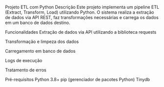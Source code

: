 Projeto ETL com Python
Descrição
Este projeto implementa um pipeline ETL (Extract, Transform, Load) utilizando Python. O sistema realiza a extração de dados via API REST, faz transformações necessárias e carrega os dados em um banco de dados destino.

Funcionalidades
Extração de dados via API utilizando a biblioteca requests

Transformação e limpeza dos dados

Carregamento em banco de dados

Logs de execução

Tratamento de erros

Pré-requisitos
Python 3.8+
pip (gerenciador de pacotes Python)
Tinydb
